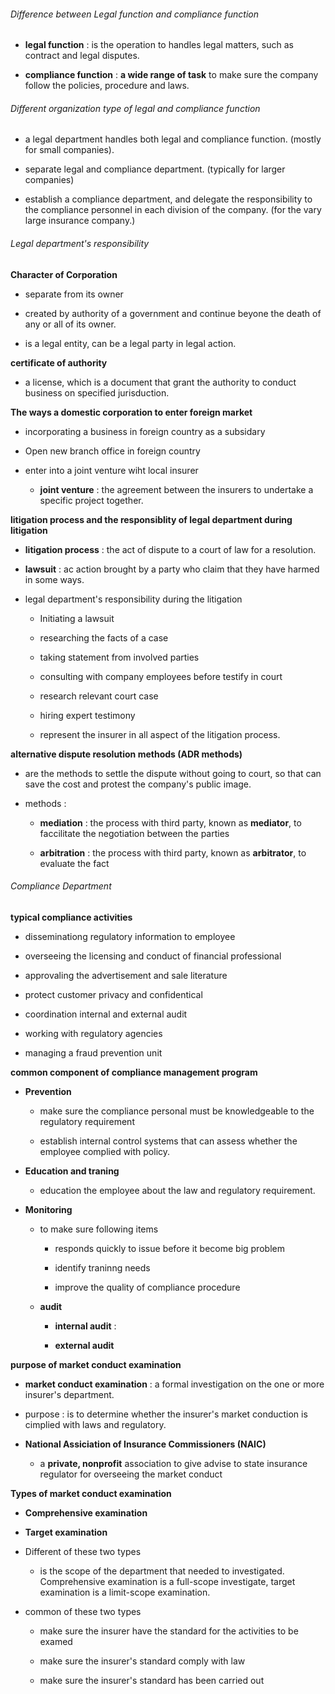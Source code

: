 ###### Difference between Legal function and compliance function

- **legal function** : is the operation to handles legal matters, such as contract and legal disputes.

- **compliance function** : **a wide range of task** to make sure the company follow the policies, procedure and laws.

###### Different organization type of legal and compliance function

- a legal department handles both legal and compliance function. (mostly for small companies).

- separate legal and compliance department. (typically for larger companies)

- establish a compliance department, and delegate the responsibility to the compliance personnel in each division of the company. (for the vary large insurance company.)



###### Legal department's responsibility

**Character of Corporation**

- separate from its owner

- created by authority of a government and continue beyone the death of any or all of its owner.

- is a legal entity, can be a legal party in legal action.



**certificate of authority**

- a license, which is a document that grant the authority to conduct business on specified jurisduction.



**The ways a domestic corporation to enter foreign market**

- incorporating a business in foreign country as a subsidary

- Open new branch office in foreign country

- enter into a joint venture wiht local insurer
  
  - **joint venture** : the agreement between the insurers to undertake a specific project together.



**litigation process and the responsiblity of legal department during litigation**

- **litigation process** : the act of dispute to a court of law for a resolution.

- **lawsuit** : ac action brought by a party who claim that they have harmed in some ways.

- legal department's responsibility during the litigation
  
  - Initiating a lawsuit
  
  - researching the facts of a case
  
  - taking statement from involved parties
  
  - consulting with company employees before testify in court
  
  - research relevant court case
  
  - hiring expert testimony 
  
  - represent the insurer in all aspect of the litigation process.



**alternative dispute resolution methods (ADR methods)**

- are the methods to settle the dispute without going to court, so that can save the cost and protest the company's public image.

- methods : 
  
  - **mediation** : the process with third party, known as **mediator**, to faccilitate the negotiation between the parties
  
  - **arbitration** : the process with third party, known as **arbitrator**, to evaluate the fact



###### Compliance Department

**typical compliance activities**

- disseminationg regulatory information to employee

- overseeing the licensing and conduct of financial professional

- approvaling the advertisement and sale literature

- protect customer privacy and confidentical

- coordination internal and external audit

- working with regulatory agencies

- managing a fraud prevention unit



**common component of compliance management program**

- **Prevention**
  
  - make sure the compliance personal must be knowledgeable to the regulatory requirement
  
  - establish internal control systems that can assess whether the employee complied with policy.

- **Education and traning**
  
  - education the employee about the law and regulatory requirement.

- **Monitoring**
  
  - to make sure following items
    
    - responds quickly to issue before it become big problem
    
    - identify traninng needs
    
    - improve the quality of compliance procedure
  
  - **audit**
    
    - **internal audit** :
    
    - **external audit**



**purpose of market conduct examination**

- **market conduct examination** : a formal investigation on the one or more insurer's department.

- purpose : is to determine whether the insurer's market conduction is cimplied with laws and regulatory.

- **National Assiciation of Insurance Commissioners (NAIC)**
  
  - a **private, nonprofit** association to give advise to state insurance regulator for overseeing the market conduct
  
  



**Types of market conduct examination**

- **Comprehensive examination**

- **Target examination**

- Different of these two types
  
  - is the scope of the department that needed to investigated. Comprehensive examination is a full-scope investigate, target examination is a limit-scope examination.

- common of these two types
  
  - make sure the insurer have the standard for the activities to be examed
  
  - make sure the insurer's standard comply with law 
  
  - make sure the insurer's standard has been carried out


